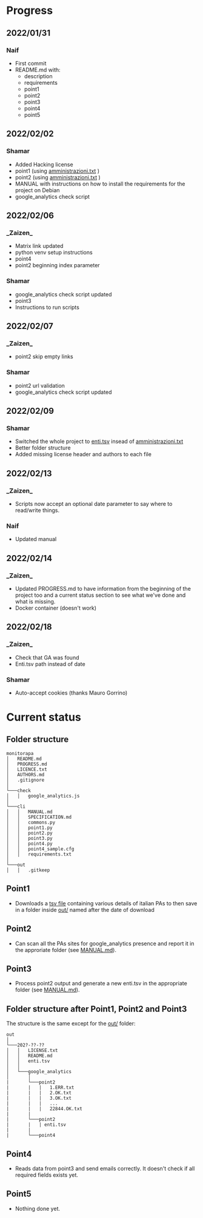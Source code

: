 # Progress

## 2022/01/31
### Naif
- First commit
- README.md with:
    - description
    - requirements
    - point1
    - point2
    - point3
    - point4
    - point5

## 2022/02/02
### Shamar
- Added Hacking license
- point1 (using [amministrazioni.txt](https://indicepa.gov.it/ipa-dati/dataset/502ff370-1b2c-4310-94c7-f39ceb7500e3/resource/3ed63523-ff9c-41f6-a6fe-980f3d9e501f/download/amministrazioni.txt) )
- point2 (using [amministrazioni.txt](https://indicepa.gov.it/ipa-dati/dataset/502ff370-1b2c-4310-94c7-f39ceb7500e3/resource/3ed63523-ff9c-41f6-a6fe-980f3d9e501f/download/amministrazioni.txt) )
- MANUAL with instructions on how to install the requirements for the project on Debian
- google_analytics check script

## 2022/02/06
### \_Zaizen\_
- Matrix link updated
- python venv setup instructions
- point4
- point2 beginning index parameter

### Shamar
- google_analytics check script updated
- point3
- Instructions to run scripts

## 2022/02/07
### \_Zaizen\_
- point2 skip empty links

### Shamar
- point2 url validation
- google_analytics check script updated

## 2022/02/09
### Shamar
- Switched the whole project to [enti.tsv](https://indicepa.gov.it/ipa-dati/datastore/dump/d09adf99-dc10-4349-8c53-27b1e5aa97b6?bom=True&format=tsv) insead of [amministrazioni.txt](https://indicepa.gov.it/ipa-dati/dataset/502ff370-1b2c-4310-94c7-f39ceb7500e3/resource/3ed63523-ff9c-41f6-a6fe-980f3d9e501f/download/amministrazioni.txt)
- Better folder structure
- Added missing license header and authors to each file

## 2022/02/13
### \_Zaizen\_
- Scripts now accept an optional date parameter to say where to read/write things.

### Naif
- Updated manual

## 2022/02/14
### \_Zaizen\_
- Updated PROGRESS.md to have information from the beginning of the project too and a current status section to see what we've done and what is missing.
- Docker container (doesn't work)

## 2022/02/18
### \_Zaizen\_
- Check that GA was found
- Enti.tsv path instead of date

### Shamar
- Auto-accept cookies (thanks Mauro Gorrino)

# Current status

## Folder structure

```
monitorapa
│   README.md
│   PROGRESS.md
│   LICENCE.txt
│   AUTHORS.md
│   .gitignore
│
└───check
│   │   google_analytics.js
│
└───cli
│   │   MANUAL.md
│   │   SPECIFICATION.md
│   │   commons.py
│   │   point1.py
│   │   point2.py
│   │   point3.py
│   │   point4.py
│   │   point4_sample.cfg
│   │   requirements.txt
│
└───out
│   │   .gitkeep
```

## Point1

- Downloads a [tsv file](https://indicepa.gov.it/ipa-dati/datastore/dump/d09adf99-dc10-4349-8c53-27b1e5aa97b6?bom=True&format=tsv) containing various details of italian PAs to then save in a folder inside [out/](https://github.com/hermescenter/monitorapa/tree/main/out) named after the date of download

## Point2

- Can scan all the PAs sites for google_analytics presence and report it in the approriate folder (see [MANUAL.md](https://github.com/hermescenter/monitorapa/blob/main/cli/MANUAL.md)).

## Point3

- Process point2 output and generate a new enti.tsv in the appropriate folder (see [MANUAL.md](https://github.com/hermescenter/monitorapa/blob/main/cli/MANUAL.md)).

## Folder structure after Point1, Point2 and Point3

The structure is the same except for the [out/](https://github.com/hermescenter/monitorapa/tree/main/out) folder:

```
out
│
└───202?-??-??
│   │   LICENSE.txt
│   │   README.md
│   │   enti.tsv
│   │
│   └───google_analytics
│       │
|       └───point2
|       |   |   1.ERR.txt
|       |   |   2.OK.txt
|       |   |   3.OK.txt
|       |   |   ...
|       |   |   22844.OK.txt
|       |
|       └───point2
|       |   | enti.tsv
|       |
|       └───point4
```

## Point4

- Reads data from point3 and send emails correctly. It doesn't check if all required fields exists yet.

## Point5

- Nothing done yet.
